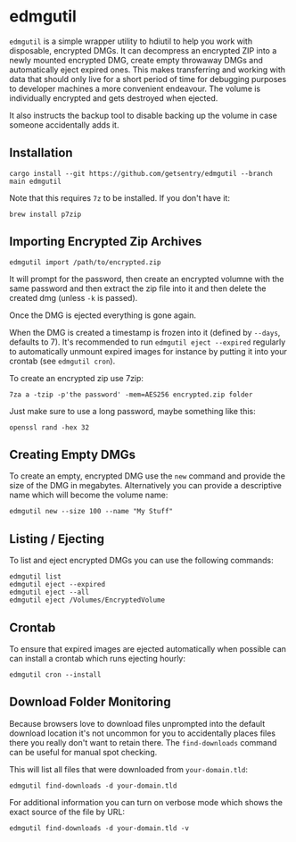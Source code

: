 # edmgutil

`edmgutil` is a simple wrapper utility to hdiutil to help you work with disposable, encrypted
DMGs. It can decompress an encrypted ZIP into a newly mounted encrypted DMG, create empty
throwaway DMGs and automatically eject expired ones. This makes transferring and working with
data that should only live for a short period of time for debugging purposes to developer
machines a more convenient endeavour. The volume is individually encrypted and gets destroyed
when ejected.

It also instructs the backup tool to disable backing up the volume in case someone accidentally
adds it.

## Installation

```
cargo install --git https://github.com/getsentry/edmgutil --branch main edmgutil
```

Note that this requires `7z` to be installed. If you don't have it:

```
brew install p7zip
```

## Importing Encrypted Zip Archives

```
edmgutil import /path/to/encrypted.zip
```

It will prompt for the password, then create an encrypted volumne with the same password and then
extract the zip file into it and then delete the created dmg (unless `-k` is passed).

Once the DMG is ejected everything is gone again.

When the DMG is created a timestamp is frozen into it (defined by `--days`, defaults to 7). It's
recommended to run `edmgutil eject --expired` regularly to automatically unmount expired
images for instance by putting it into your crontab (see `edmgutil cron`).

To create an encrypted zip use 7zip:

```
7za a -tzip -p'the password' -mem=AES256 encrypted.zip folder
```

Just make sure to use a long password, maybe something like this:

```
openssl rand -hex 32
```

## Creating Empty DMGs

To create an empty, encrypted DMG use the `new` command and provide the size of the DMG in
megabytes. Alternatively you can provide a descriptive name which will become the volume name:

```
edmgutil new --size 100 --name "My Stuff"
```

## Listing / Ejecting

To list and eject encrypted DMGs you can use the following commands:

```
edmgutil list
edmgutil eject --expired
edmgutil eject --all
edmgutil eject /Volumes/EncryptedVolume
```

## Crontab

To ensure that expired images are ejected automatically when possible can can install a crontab
which runs ejecting hourly:

```
edmgutil cron --install
```

## Download Folder Monitoring

Because browsers love to download files unprompted into the default download location it's not
uncommon for you to accidentally places files there you really don't want to retain there.
The `find-downloads` command can be useful for manual spot checking.

This will list all files that were downloaded from `your-domain.tld`:

```
edmgutil find-downloads -d your-domain.tld
```

For additional information you can turn on verbose mode which shows the exact source of the
file by URL:

```
edmgutil find-downloads -d your-domain.tld -v
```
